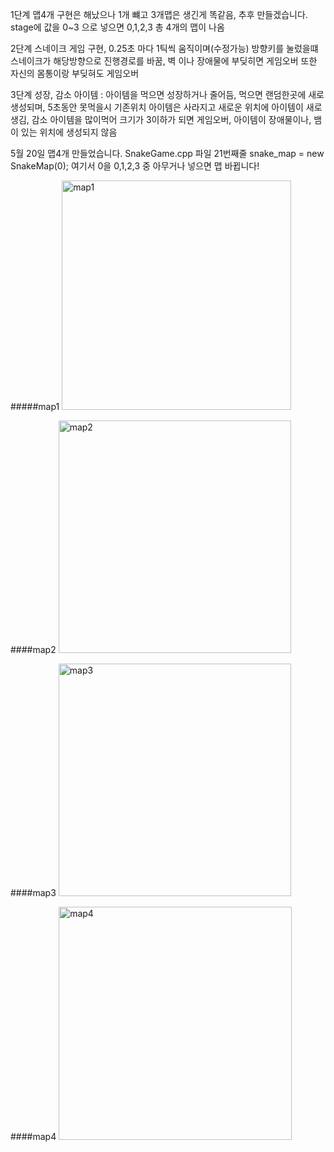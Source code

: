 1단계 맵4개 구현은 해났으나 1개 뺴고 3개맵은 생긴게 똑같음, 추후 만들겠습니다. stage에 값을 0~3 으로 넣으면 0,1,2,3 총 4개의 맵이 나옴

2단계 스네이크 게임 구현, 0.25초 마다 1틱씩 움직이며(수정가능) 방향키를 눌렀을떄 스네이크가 해당방향으로 진행경로를 바꿈, 벽 이나 장애물에 부딪히면 게임오버 또한 자신의 몸통이랑 부딪혀도 게임오버 

3단계 성장, 감소 아이템 : 아이템을 먹으면 성장하거나 줄어듬, 먹으면 랜덤한곳에 새로 생성되며, 5초동안 못먹을시 기존위치 아이템은 사라지고 새로운 위치에 아이템이 새로 생김, 감소 아이템을 많이먹어 크기가 3이하가 되면 게임오버, 아이템이 장애물이나, 뱀이 있는 위치에 생성되지 않음 




5월 20일
맵4개 만들었습니다. 
SnakeGame.cpp 파일 21번째줄
	snake_map = new SnakeMap(0); 
여기서 0을 0,1,2,3 중 아무거나 넣으면 맵 바뀝니다! 

#####map1
<img width="367" alt="map1" src="https://github.com/dwkmu/Cpp_snake_game_2024/assets/84307876/a7408b32-8d79-445a-8e7c-53d4e9c7c61f">

####map2
<img width="372" alt="map2" src="https://github.com/dwkmu/Cpp_snake_game_2024/assets/84307876/411eb4a5-d127-48ee-a7fa-edcf11028621">

####map3
<img width="372" alt="map3" src="https://github.com/dwkmu/Cpp_snake_game_2024/assets/84307876/633ab1b9-07c9-4de0-be89-6919d6169f62">

####map4
<img width="373" alt="map4" src="https://github.com/dwkmu/Cpp_snake_game_2024/assets/84307876/2cd351b1-4a7e-4e9e-b6ed-07c6c83dfd8c">
